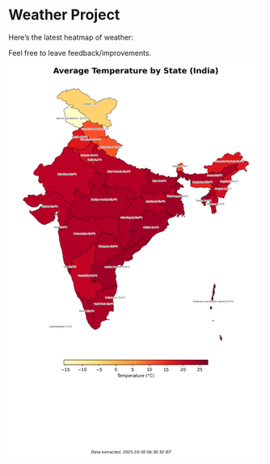 # Weather Project

Here’s the latest heatmap of weather:

Feel free to leave feedback/improvements.

![India Heatmap](docs/assets/india_heatmap.png?v=02B8B3)
